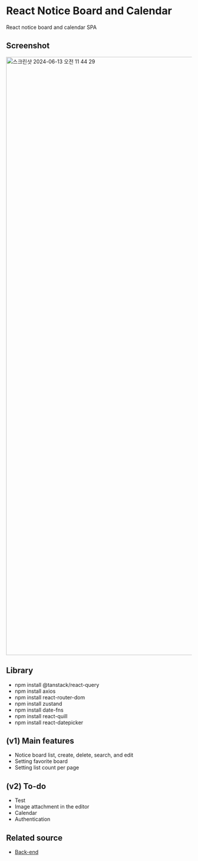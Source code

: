 # React Notice Board and Calendar
React notice board and calendar SPA


## Screenshot

<img width="1622" alt="스크린샷 2024-06-13 오전 11 44 29" src="https://github.com/midi79/noticeBoard_frontend/assets/19512435/19520a02-3bcc-42d6-81c1-381ec617504c">


## Library

-   npm install @tanstack/react-query
-   npm install axios
-   npm install react-router-dom
-   npm install zustand
-   npm install date-fns
-   npm install react-quill
-   npm install react-datepicker

## (v1) Main features

-   Notice board list, create, delete, search, and edit
-   Setting favorite board
-   Setting list count per page

## (v2) To-do

-   Test
-   Image attachment in the editor
-   Calendar
-   Authentication

## Related source

-   [Back-end](https://github.com/midi79/noticeBoard_backend)

